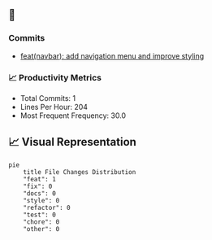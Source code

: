 
## 📝 

### Commits

- [feat(navbar): add navigation menu and improve styling](https://github.com/camyacodes/code-journey-tracker/blob/main/LearningBehindTheScreens/4/24/2025/23%3A04%3A49-30.md)


### 📈 Productivity Metrics
- Total Commits: 1
- Lines Per Hour: 204
- Most Frequent Frequency: 30.0

## 📈 Visual Representation

```mermaid
pie
    title File Changes Distribution
    "feat": 1
    "fix": 0
    "docs": 0
    "style": 0
    "refactor": 0
    "test": 0
    "chore": 0
    "other": 0
```